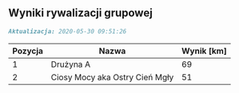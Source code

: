 ## Wyniki rywalizacji grupowej

```markdown
Aktualizacja: 2020-05-30 09:51:26
```

Pozycja | Nazwa | Wynik [km] |
------------ | -------------  | -------------
 1 |Drużyna A | 69 
 2 |Ciosy Mocy aka Ostry Cień Mgły | 51